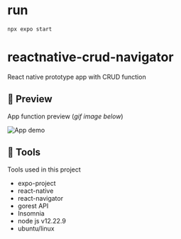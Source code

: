 # run
`npx expo start`

# reactnative-crud-navigator

React native prototype app with CRUD function

## 📱 Preview

App function preview (_gif image below_)

![App demo](./img/appPreview/20220809_075137.gif)

## 🔨 Tools

Tools used in this project

- expo-project
- react-native
- react-navigator
- gorest API
- Insomnia
- node js v12.22.9
- ubuntu/linux
